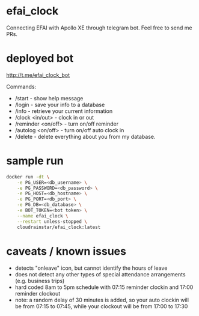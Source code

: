 # efai_clock
Connecting EFAI with Apollo XE through telegram bot. Feel free to send me PRs.

# deployed bot
http://t.me/efai_clock_bot

Commands:
- /start - show help message
- /login <username> <password> - save your info to a database
- /info - retrieve your current information
- /clock <in/out> - clock in or out
- /reminder <on/off> - turn on/off reminder
- /autolog <on/off> - turn on/off auto clock in
- /delete - delete everything about you from my database.

# sample run
```bash
docker run -dt \
    -e PG_USER=<db_username> \
    -e PG_PASSWORD=<db_password> \
    -e PG_HOST=<db_hostname> \
    -e PG_PORT=<db_port> \
    -e PG_DB=<db_database> \
    -e BOT_TOKEN=<bot token> \
    --name efai_clock \
    --restart unless-stopped \
    cloudrainstar/efai_clock:latest
```

# caveats / known issues
- detects "onleave" icon, but cannot identify the hours of leave
- does not detect any other types of special attendance arrangements (e.g. business trips)
- hard coded 8am to 5pm schedule with 07:15 reminder clockin and 17:00 reminder clockout
- note: a random delay of 30 minutes is added, so your auto clockin will be from 07:15 to 07:45, while your clockout will be from 17:00 to 17:30
